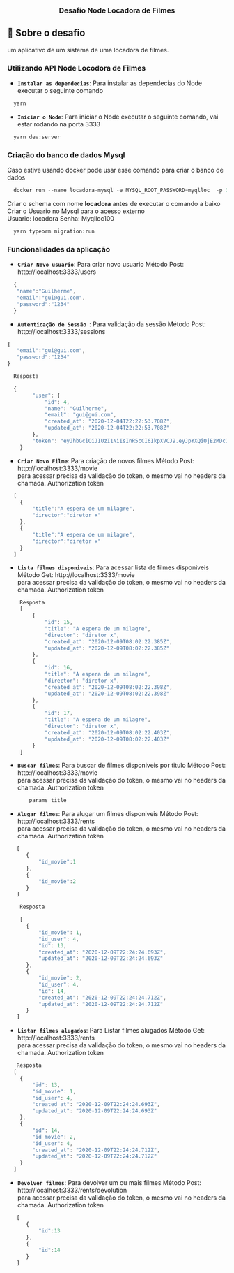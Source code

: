 
<h3 align="center">
  Desafio Node Locadora de Filmes
</h3>


## :rocket: Sobre o desafio

um aplicativo de um sistema de uma locadora de filmes.

### Utilizando API Node Locodora de Filmes

- **`Instalar as dependecias`**:  Para instalar as dependecias do Node executar o seguinte comando

```js
  yarn 
```

- **`Iniciar o Node`**:  Para iniciar o Node executar o seguinte comando, vai estar rodando na porta 3333  

```js
  yarn dev:server
```


### Criação do banco de dados Mysql


Caso estive usando docker pode usar esse comando para criar o banco de dados

```js
  docker run --name locadora-mysql -e MYSQL_ROOT_PASSWORD=myqlloc  -p 3306:3306 -d mysql 
```


Criar o schema com nome <Strong>locadora</Strong> antes de executar o comando a baixo<br>
Criar o Usuario no Mysql para o acesso externo 
<br>
Usuario: locadora
Senha: Myqlloc100
 

```js
  yarn typeorm migration:run
```




### Funcionalidades da aplicação


- **`Criar Novo usuario`**:  Para criar novo usuario Método Post: http://localhost:3333/users

```js
  {
   "name":"Guilherme",
   "email":"gui@gui.com",
   "password":"1234"
  }
```


- **`Autenticação de Sessão `**:  Para validação da sessão Método Post:  http://localhost:3333/sessions

```js
{
   "email":"gui@gui.com",
   "password":"1234"
}

  Resposta

  {
		"user": {
			"id": 4,
			"name": "Guilherme",
			"email": "gui@gui.com",
			"created_at": "2020-12-04T22:22:53.708Z",
			"updated_at": "2020-12-04T22:22:53.708Z"
		},
		"token": "eyJhbGciOiJIUzI1NiIsInR5cCI6IkpXVCJ9.eyJpYXQiOjE2MDc1MzEwNDMsImV4cCI6MTYwNzYxNzQ0Mywic3ViIjoiNCJ9._iCbrEEAMJpulRINUgNcgWZUHzgf3t_Np8Q7hK73Ozg"
	}

```


- **`Criar Novo Filme`**:  Para criação de novos filmes Método Post: http://localhost:3333/movie <br>
     para acessar precisa da validação do token, o mesmo vai no headers da chamada.
     Authorization token
```js
  [
    {
        "title":"A espera de um milagre",
        "director":"diretor x"
    },
    {
        "title":"A espera de um milagre",
        "director":"diretor x"
    }
  ]
```


- **`Lista filmes disponiveis`**:  Para acessar lista de filmes disponiveis Método Get: http://localhost:3333/movie <br>
     para acessar precisa da validação do token, o mesmo vai no headers da chamada.
     Authorization token
```js
    Resposta
    [
        {
            "id": 15,
            "title": "A espera de um milagre",
            "director": "diretor x",
            "created_at": "2020-12-09T08:02:22.385Z",
            "updated_at": "2020-12-09T08:02:22.385Z"
        },
        {
            "id": 16,
            "title": "A espera de um milagre",
            "director": "diretor x",
            "created_at": "2020-12-09T08:02:22.398Z",
            "updated_at": "2020-12-09T08:02:22.398Z"
        },
        {
            "id": 17,
            "title": "A espera de um milagre",
            "director": "diretor x",
            "created_at": "2020-12-09T08:02:22.403Z",
            "updated_at": "2020-12-09T08:02:22.403Z"
        }
    ]
```


- **`Buscar filmes`**:  Para buscar de filmes disponiveis por titulo Método Post: http://localhost:3333/movie <br>
     para acessar precisa da validação do token, o mesmo vai no headers da chamada.
     Authorization token
```js
       params title

```



- **`Alugar filmes`**:  Para alugar um filmes disponiveis Método Post: http://localhost:3333/rents <br>
     para acessar precisa da validação do token, o mesmo vai no headers da chamada.
     Authorization token
```js
   [
      {
          "id_movie":1
      },
      {
          "id_movie":2
      }
   ]

    Resposta

    [
      {
          "id_movie": 1,
          "id_user": 4,
          "id": 13,
          "created_at": "2020-12-09T22:24:24.693Z",
          "updated_at": "2020-12-09T22:24:24.693Z"
      },
      {
          "id_movie": 2,
          "id_user": 4,
          "id": 14,
          "created_at": "2020-12-09T22:24:24.712Z",
          "updated_at": "2020-12-09T22:24:24.712Z"
      }
   ]
```



- **`Listar filmes alugados`**:  Para Listar filmes alugados Método Get: http://localhost:3333/rents <br>
     para acessar precisa da validação do token, o mesmo vai no headers da chamada.
     Authorization token
```js
   Resposta
  [
    {
        "id": 13,
        "id_movie": 1,
        "id_user": 4,
        "created_at": "2020-12-09T22:24:24.693Z",
        "updated_at": "2020-12-09T22:24:24.693Z"
    },
    {
        "id": 14,
        "id_movie": 2,
        "id_user": 4,
        "created_at": "2020-12-09T22:24:24.712Z",
        "updated_at": "2020-12-09T22:24:24.712Z"
    }
  ]
```



- **`Devolver filmes`**:  Para devolver um ou mais filmes Método Post: http://localhost:3333/rents/devolution <br>
     para acessar precisa da validação do token, o mesmo vai no headers da chamada.
     Authorization token
```js
   [
      {
          "id":13
      },
      {
          "id":14
      }
   ]
```
